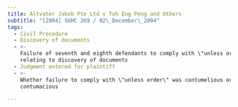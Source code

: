 ```yaml
---
title: Altvater Jakob Pte Ltd v Toh Eng Peng and Others
subtitle: "[2004] SGHC 269 / 02\_December\_2004"
tags:
  - Civil Procedure
  - Discovery of documents
  - >-
    Failure of seventh and eighth defendants to comply with \"unless order\"
    relating to discovery of documents
  - Judgment entered for plaintiff
  - >-
    Whether failure to comply with \"unless order\" was contumelious or
    contumacious

---
```


